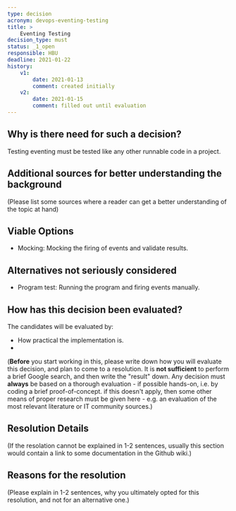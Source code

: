 ```yaml
---
type: decision
acronym: devops-eventing-testing
title: >
    Eventing Testing
decision_type: must
status: _1_open
responsible: HBU
deadline: 2021-01-22
history:
    v1:
        date: 2021-01-13
        comment: created initially
    v2:
        date: 2021-01-15
        comment: filled out until evaluation
---
```


## Why is there need for such a decision?

Testing eventing must be tested like any other runnable code in a project.

## Additional sources for better understanding the background

(Please list some sources where a reader can get a better understanding of the topic at hand)

## Viable Options

- Mocking: Mocking the firing of events and validate results.

## Alternatives not seriously considered

- Program test: Running the program and firing events manually.

## How has this decision been evaluated?

The candidates will be evaluated by:
- How practical the implementation is.
- 

(**Before** you start working in this, please write down how you will evaluate this decision, and plan to 
come to a resolution. 
It is  **not sufficient** to perform a brief Google search, and then write  the "result" down. Any decision must
**always** be based on a thorough evaluation - if possible hands-on, i.e. by coding a brief proof-of-concept.
if this doesn't apply, then some other means of proper research must be given here - e.g. an evaluation of 
the most relevant literature or IT community sources.) 
 
## Resolution Details



(If the resolation cannot be explained in 1-2 sentences, usually this section would contain a link to some
documentation in the Github wiki.)

## Reasons for the resolution



(Please explain in 1-2 sentences, why you ultimately opted for this resolution, and not for an alternative one.)
